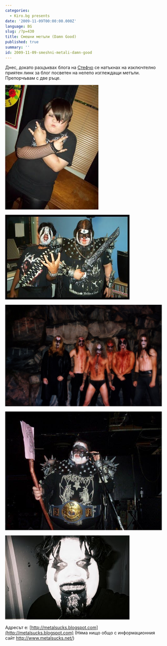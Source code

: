 ```yaml
---
categories:
  - Kiro.bg presents
date: '2009-11-09T00:00:00.000Z'
language: BG
slug: /?p=430
title: Смешни метъли (Damn Good)
published: true
summary: ''
id: 2009-11-09-smeshni-metali-damn-good
---
```


Днес, докато разцъквах блога на [Стефчо](http://sissycatafalque.com/blog/) се натъкнах на изключтелно приятен линк за блог посветен на нелепо изглеждащи метъли. Препорчъвам с две ръце.

![I'm lovin' it.](https://raw.githubusercontent.com/kirilchristov/blog_images/main/2009/11/Im-lovin-it..jpg)

![BlackMetalPosers13](https://raw.githubusercontent.com/kirilchristov/blog_images/main/2009/11/BlackMetalPosers13.jpg)

![barathrum3](https://raw.githubusercontent.com/kirilchristov/blog_images/main/2009/11/barathrum3.jpg)

![l_f7a7050ba232b64f62bd2f6999669903](https://raw.githubusercontent.com/kirilchristov/blog_images/main/2009/11/l_f7a7050ba232b64f62bd2f6999669903.jpg)

![big_face_blackmetal_loser](https://raw.githubusercontent.com/kirilchristov/blog_images/main/2009/11/big_face_blackmetal_loser.jpg)

Адресът е: [http://metalsucks.blogspot.com](http://metalsucks.blogspot.com) (Няма нищо общо с информационния сайт http://www.metalsucks.net/)
